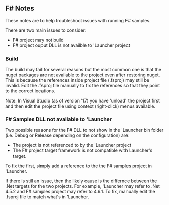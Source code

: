 ﻿## F# Notes
These notes are to help troubleshoot issues with running F# samples.

There are two main issues to consider:

- F# project may not build 
- F# project ouput DLL is not availble to 'Launcher project

### Build
The build may fail for several reasons but the most common one is that the nuget packages are not available to the project even after restoring nuget. This is because the references inside project file (.fsproj)  may still be invalid. Edit the .fsproj file manually to fix the references so that they point to the correct locations.

Note: In Visual Studio (as of version '17) you have 'unload' the project first and then edit the project file using context (right-click) menus available.

### F# Samples DLL not available to 'Launcher
Two possible reasons for the F# DLL to not show in the 'Launcher bin folder (i.e. Debug or Release depending on the configuration) are:

- The project is not referenced to by the 'Launcher project
- The F# project target framework is not compatible with Launcher's target.

To fix the first, simply add a reference to the the F# samples project in 'Launcher.

If there is still an issue, then the likely cause is the differnce between the .Net targets for the two projects. For example, 'Launcher may refer to .Net 4.5.2 and F# samples project may refer to 4.6.1. To fix, manually edit the .fsproj file to match what's in 'Launcher.



